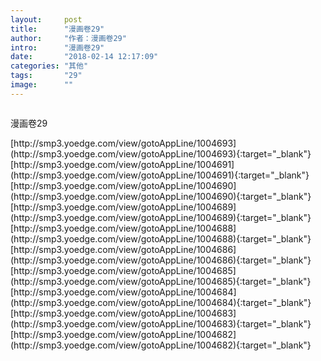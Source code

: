 ```yaml
---
layout:     post
title:      "漫画卷29"
author:     "作者：漫画卷29"
intro:      "漫画卷29"
date:       "2018-02-14 12:17:09"
categories: "其他"
tags:       "29"
image:      ""
---
```

<div style="text-align: center">
<p><img src=""/></p>
</div>
<p class="post-meta">
<span>漫画卷29</span>
</p>
[http://smp3.yoedge.com/view/gotoAppLine/1004693](http://smp3.yoedge.com/view/gotoAppLine/1004693){:target="_blank"}
[http://smp3.yoedge.com/view/gotoAppLine/1004691](http://smp3.yoedge.com/view/gotoAppLine/1004691){:target="_blank"}
[http://smp3.yoedge.com/view/gotoAppLine/1004690](http://smp3.yoedge.com/view/gotoAppLine/1004690){:target="_blank"}
[http://smp3.yoedge.com/view/gotoAppLine/1004689](http://smp3.yoedge.com/view/gotoAppLine/1004689){:target="_blank"}
[http://smp3.yoedge.com/view/gotoAppLine/1004688](http://smp3.yoedge.com/view/gotoAppLine/1004688){:target="_blank"}
[http://smp3.yoedge.com/view/gotoAppLine/1004686](http://smp3.yoedge.com/view/gotoAppLine/1004686){:target="_blank"}
[http://smp3.yoedge.com/view/gotoAppLine/1004685](http://smp3.yoedge.com/view/gotoAppLine/1004685){:target="_blank"}
[http://smp3.yoedge.com/view/gotoAppLine/1004684](http://smp3.yoedge.com/view/gotoAppLine/1004684){:target="_blank"}
[http://smp3.yoedge.com/view/gotoAppLine/1004683](http://smp3.yoedge.com/view/gotoAppLine/1004683){:target="_blank"}
[http://smp3.yoedge.com/view/gotoAppLine/1004682](http://smp3.yoedge.com/view/gotoAppLine/1004682){:target="_blank"}


